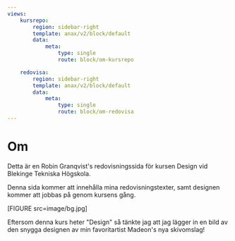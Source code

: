 ```yaml
---
views:
    kursrepo:
        region: sidebar-right
        template: anax/v2/block/default
        data:
            meta:
                type: single
                route: block/om-kursrepo

    redovisa:
        region: sidebar-right
        template: anax/v2/block/default
        data:
            meta:
                type: single
                route: block/om-redovisa
---
```

Om
=========================

Detta är en Robin Granqvist's redovisningssida för kursen Design vid Blekinge Tekniska Högskola.

Denna sida kommer att innehålla mina redovisningstexter, samt designen kommer att jobbas på genom kursens gång.


[FIGURE src=image/bg.jpg]

Eftersom denna kurs heter "Design" så tänkte jag att jag lägger in en bild av den snygga designen av min favoritartist Madeon's nya skivomslag!
